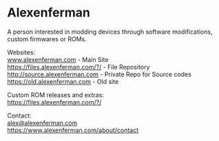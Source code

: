 # Alexenferman
A person interested in modding devices through software modifications, custom firmwares or ROMs.

Websites:<br>
www.alexenferman.com - Main Site<br>
https://files.alexenferman.com/?/ - File Repository<br>
http://source.alexenferman.com - Private Repo for Source codes<br>
https://old.alexenferman.com - Old site<br>

Custom ROM releases and extras:<br>
https://files.alexenferman.com/?/

Contact:<br>
alex@alexenferman.com<br>
https://www.alexenferman.com/about/contact
